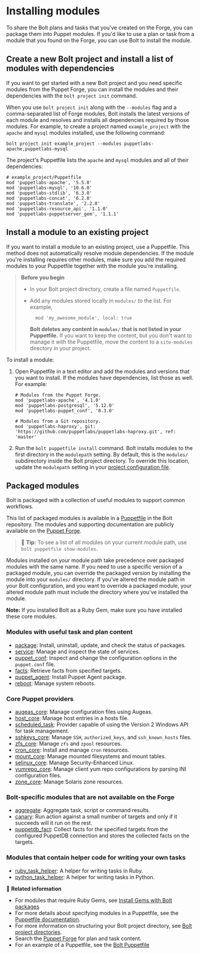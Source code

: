 # Installing modules

To share the Bolt plans and tasks that you've created on the Forge, you can
package them into Puppet modules. If you'd like to use a plan or task from a
module that you found on the Forge, you can use Bolt to install the module.

## Create a new Bolt project and install a list of modules with dependencies

If you want to get started with a new Bolt project and you need specific modules
from the Puppet Forge, you can install the modules and their dependencies with
the `bolt project init` command. 

When you use `bolt project init` along with the `--modules` flag and a
comma-separated list of Forge modules, Bolt installs the latest versions of each
module and resolves and installs all dependencies required by those modules. For
example, to create a project named `example_project` with the `apache` and
`mysql` modules installed, use the following command:

```shell
bolt project init example_project --modules puppetlabs-apache,puppetlabs-mysql
```

The project's Puppetfile lists the `apache` and `mysql` modules and all of their
dependencies:

```puppet
# example_project/Puppetfile
mod 'puppetlabs-apache', '5.5.0'
mod 'puppetlabs-mysql', '10.6.0'
mod 'puppetlabs-stdlib', '6.3.0'
mod 'puppetlabs-concat', '6.2.0'
mod 'puppetlabs-translate', '2.2.0'
mod 'puppetlabs-resource_api', '1.1.0'
mod 'puppetlabs-puppetserver_gem', '1.1.1'
```

## Install a module to an existing project

If you want to install a module to an existing project, use a Puppetfile. This method does not automatically resolve module dependencies. If the module you're installing requires other modules, make sure you add the required modules to your Puppetfile together with the module you're installing.

> **Before you begin**
>
> - In your Bolt project directory, create a file named `Puppetfile`. 
> - Add any modules stored locally in `modules/` to the list. For example, 
>   ```puppet
>     mod 'my_awesome_module', local: true
>   ```
>
>   **Bolt deletes any content in `modules/` that is not listed in your
>   Puppetfile.** If you want to keep the content, but you don't want to manage
>   it with the Puppetfile, move the content to a `site-modules` directory in
>   your project.

To install a module:
   1.  Open Puppetfile in a text editor and add the modules and versions that
       you want to install. If the modules have dependencies, list those as
       well. For example:
       ```puppet
       # Modules from the Puppet Forge.
       mod 'puppetlabs-apache', '4.1.0'
       mod 'puppetlabs-postgresql', '5.12.0'
       mod 'puppetlabs-puppet_conf', '0.3.0'

       # Modules from a Git repository.
       mod 'puppetlabs-haproxy', git: 'https://github.com/puppetlabs/puppetlabs-haproxy.git', ref: 'master'
       ```   
   2. Run the `bolt puppetfile install` command. Bolt installs modules to the
      first directory in the `modulepath` setting. By default, this is the
      `modules/` subdirectory inside the Bolt project directory. To override
      this location, update the `modulepath` setting in your [project configuration file](bolt_project_reference.md).


## Packaged modules

Bolt is packaged with a collection of useful modules to support common
workflows.

This list of packaged modules is available in a
[Puppetfile](https://github.com/puppetlabs/bolt/blob/main/Puppetfile) in the
Bolt repository. The modules and supporting documentation are publicly available
on the [Puppet Forge](https://forge.puppet.com/). 

> 🔩 **Tip:** To see a list of all modules on your current module path, use
> `bolt puppetfile show-modules`.

Modules installed on your module path take precedence over packaged modules with
the same name. If you need to use a specific version of a packaged module, you
can override the packaged version by installing the module into your `modules/`
directory. If you’ve altered the module path in your Bolt configuration, and you
want to override a packaged module, your altered module path must include the
directory where you’ve installed the module.

**Note:** If you installed Bolt as a Ruby Gem, make sure you have installed
these core modules.

### Modules with useful task and plan content

-   [package](https://forge.puppet.com/puppetlabs/package): Install, uninstall,
    update, and check the status of packages.
-   [service](https://forge.puppet.com/puppetlabs/service): Manage and inspect
    the state of services.
-   [puppet_conf](https://forge.puppet.com/puppetlabs/puppet_conf): Inspect and
    change the configuration options in the `puppet.conf` file.
-   [facts](https://forge.puppet.com/puppetlabs/facts): Retrieve facts from
    specified targets.
-   [puppet_agent](https://forge.puppet.com/puppetlabs/puppet_agent): Install
    Puppet Agent package.
-   [reboot](https://forge.puppet.com/puppetlabs/reboot): Manage system reboots.


### Core Puppet providers

-   [augeas_core](https://forge.puppet.com/puppetlabs/augeas_core): Manage
    configuration files using Augeas.
-   [host_core](https://forge.puppet.com/puppetlabs/host_core): Manage host
    entries in a hosts file.
-   [scheduled_task](https://forge.puppet.com/puppetlabs/scheduled_task):
    Provider capable of using the Version 2 Windows API for task management.
-   [sshkeys_core](https://forge.puppet.com/puppetlabs/sshkeys_core): Manage
    `SSH`, `authorized_keys`, and `ssh_known_hosts` files.
-   [zfs_core](https://forge.puppet.com/puppetlabs/zfs_core): Manage `zfs` and
    `zpool` resources.
-   [cron_core](https://forge.puppet.com/puppetlabs/cron_core): Install and
    manage `cron` resources.
-   [mount_core](https://forge.puppet.com/puppetlabs/mount_core): Manage mounted
    filesystems and mount tables.
-   [selinux_core](https://forge.puppet.com/puppetlabs/selinux_core): Manage
    Security-Enhanced Linux.
-   [yumrepo_core](https://forge.puppet.com/puppetlabs/yumrepo_core): Manage
    client yum repo configurations by parsing INI configuration files.
-   [zone_core](https://forge.puppet.com/puppetlabs/zone_core): Manage Solaris
    zone resources.


### Bolt-specific modules that are not available on the Forge

-   [aggregate](https://github.com/puppetlabs/bolt/tree/main/modules/aggregate):
    Aggregate task, script or command results.
-   [canary](https://github.com/puppetlabs/bolt/tree/main/modules/canary): Run
    action against a small number of targets and only if it succeeds will it run
    on the rest.
-   [puppetdb_fact](https://github.com/puppetlabs/bolt/tree/main/modules/puppetdb_fact):
    Collect facts for the specified targets from the configured PuppetDB
    connection and stores the collected facts on the targets.

### Modules that contain helper code for writing your own tasks

-   [ruby_task_helper](https://forge.puppet.com/puppetlabs/ruby_task_helper): A
    helper for writing tasks in Ruby.
-   [python_task_helper](https://forge.puppet.com/puppetlabs/python_task_helper):
    A helper for writing tasks in Python.

📖 **Related information** 
- For modules that require Ruby Gems, see [Install Gems with Bolt
  packages](bolt_installing.md#install-gems-in-bolts-ruby-environment)
- For more details about specifying modules in a Puppetfile, see the [Puppetfile
  documentation](https://puppet.com/docs/pe/latest/puppetfile.html).
- For more information on structuring your Bolt project directory, see [Bolt
  project directories](./projects.md).  
- Search the [Puppet Forge](https://forge.puppet.com/) for plan and task
  content.
- For an example of a Puppetfile, see the [Bolt
  Puppetfile](https://github.com/puppetlabs/bolt/blob/main/Puppetfile)
